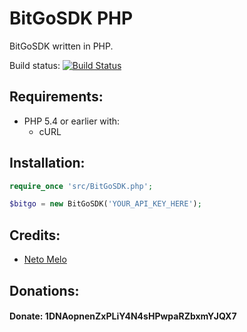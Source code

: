 # BitGoSDK PHP

BitGoSDK written in PHP.

Build status: [![Build Status](https://travis-ci.org/neto737/BitGoSDK-PHP.svg?branch=master)](https://travis-ci.org/neto737/BitGoSDK-PHP)

## Requirements:
- PHP 5.4 or earlier with:
  - cURL

## Installation:

```php
require_once 'src/BitGoSDK.php';

$bitgo = new BitGoSDK('YOUR_API_KEY_HERE');
```

## Credits:
- <a href="https://github.com/neto737" target="_blank">Neto Melo</a>

## Donations:
#### Donate: 1DNAopnenZxPLiY4N4sHPwpaRZbxmYJQX7
